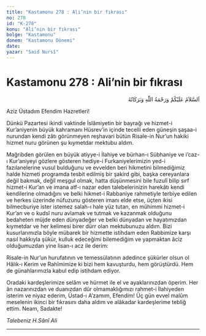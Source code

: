 ```yaml
---
title: "Kastamonu 278 : Ali’nin bir fıkrası"
no: 278
id: "K-278"
konu: "Ali’nin bir fıkrası"
bolge: "Kastamonu"
donem: "Kastamonu Dönemi"
date: 
yazar: "Said Nursî"
---
```


# Kastamonu 278 : Ali’nin bir fıkrası

<p class="arabic" dir="rtl" title="Meal: “Allah’ın selâmı, rahmeti ve bereketleri, üzerinize olsun.”">اَلسَّلاَمُ عَلَيْكُمْ وَرَحْمَةُ اللّٰهِ وَبَرَكَاتُهُ</p>

Aziz Üstadım Efendim Hazretleri!

Dünkü Pazartesi ikindi vaktinde İslâmiyetin bir bayrağı ve hizmet-i Kur’aniyenin büyük kahramanı Hüsrev’in içinde tecelli eden güneşin şaşaa-i nurundan kendi zâtı görünmeyen reşhavari bütün Risale-in Nur’un hakiki hizmet nuru görünen şu kıymetdar mektubu aldım.

Mağribden görülen en büyük atiyye-i İlahiye ve bürhan-ı Sübhaniye ve i’caz-ı Kur’aniyeyi gözlere gösteren hediye-i Furkaniyelerimizin yed-i fazılanelerine vusul bulduğunu ve evvelden beri hikmetini bilmediğimiz halde hizmeti programda tesbit edilmiş bir şakird gibi, başka cereyanlara değil bakmak, değil meşgul olmak, hatta düşünmesini bile fuzulî bilip sırf hizmet-i Kur’an ve imana atf-ı nazar eden talebelerinizin harekâtı kendi kendilerine olmadığını ve belki hikmet-i Rabbaniye rahmetiyle terbiye edilen ve herkes üzerinde nüfuzunu gösteren imanı elde etse, üçten ikisi bilmecburiye ister istemez salah-ı hale yüz tutan, en mühimmi hizmet-i Kur’an ve o kudsî nuru avlamak ve tutmak ve kazanmak olduğunu bedaheten müjde eden dünyadeğer ve belki dünyadan ve hayatımızdan kıymetdar ve her kelimesi birer dürr olan mektubunuzu aldım. Bizi kusurlarımızla böyle mübarek bir hizmette istihdam eden Rabbimize karşı nasıl hakkıyla şükür, kulluk edeceğimi bilemediğim ve yapmaktan âciz olduğumuzdan yine lisan-ı acz ile derim:

Risale-in Nur’un hurufatının ve temessülatının adedince şükürler olsun ol Hâlık-ı Kerim ve Rahîmimize ki bizi hem kavuşturdu, hem görüştürdü. Hem de günahlarımızla kabul edip istihdam ediyor.

Oradaki kardeşlerimize selâm ve hürmet ile el ve ayaklarınızdan öperim. Her ân nazarınızdan ve duanızdan dûr olmamaklığımızı rahmet-i İlahiyeden isterim ve niyaz ederim, Üstad-ı A’zamım, Efendim! Üç gün evvel malûm meselenin ikinci bir fıkrasını daha aldım ve alâkadar kardeşlerime tebliğ ettim. Neam, Sadakte!

*Talebeniz*
*H.Sânî Ali*

***
